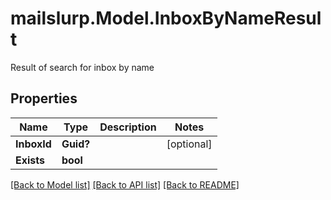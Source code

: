 # mailslurp.Model.InboxByNameResult
Result of search for inbox by name

## Properties

Name | Type | Description | Notes
------------ | ------------- | ------------- | -------------
**InboxId** | **Guid?** |  | [optional] 
**Exists** | **bool** |  | 

[[Back to Model list]](../README#documentation-for-models) [[Back to API list]](../README#documentation-for-api-endpoints) [[Back to README]](../README)


